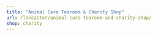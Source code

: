 ```yaml
---
title: "Animal Care Tearoom & Charity Shop"
url: /lancaster/animal-care-tearoom-and-charity-shop/
shop: charity
---
```

